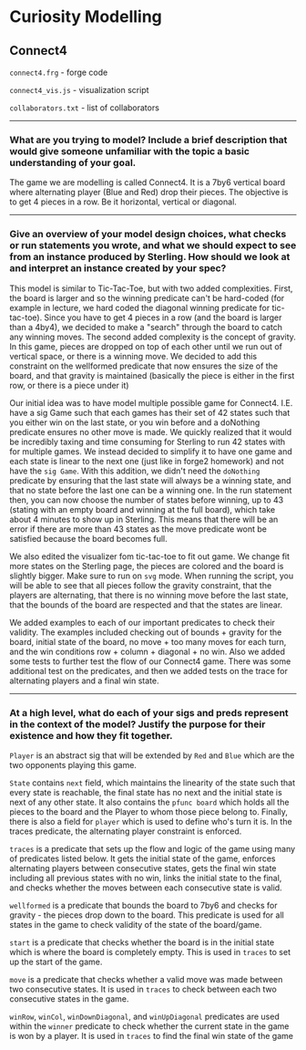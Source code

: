 # Curiosity Modelling

## Connect4

`connect4.frg` - forge code

`connect4_vis.js` - visualization script

`collaborators.txt` - list of collaborators

---

### **What are you trying to model? Include a brief description that would give someone unfamiliar with the topic a basic understanding of your goal.**

The game we are modelling is called Connect4. It is a 7by6 vertical board where alternating player (Blue and Red) drop their pieces. The objective is to get 4 pieces in a row. Be it horizontal, vertical or diagonal.  

---

### **Give an overview of your model design choices, what checks or run statements you wrote, and what we should expect to see from an instance produced by Sterling. How should we look at and interpret an instance created by your spec?**

This model is similar to Tic-Tac-Toe, but with two added complexities. First, the board is larger and so the winning predicate can't be hard-coded (for example in lecture, we hard coded the diagonal winning predicate for tic-tac-toe). Since you have to get 4 pieces in a row (and the board is larger than a 4by4), we decided to make a "search" through the board to catch any winning moves. The second added complexity is the concept of gravity. In this game, pieces are dropped on top of each other until we run out of vertical space, or there is a winning move. We decided to add this constraint on the wellformed predicate that now ensures the size of the board, and that gravity is maintained (basically the piece is either in the first row, or there is a piece under it)

Our initial idea was to have model multiple possible game for Connect4. I.E. have a sig Game such that each games has their set of 42 states such that you either win on the last state, or you win before and a doNothing predicate ensures no other move is made. We quickly realized that it would be incredibly taxing and time consuming for Sterling to run 42 states with for multiple games. We instead decided to simplify it to have one game and each state is linear to the next one (just like in forge2 homework) and not have the `sig Game`. With this addition, we didn't need the `doNothing` predicate by ensuring that the last state will always be a winning state, and that no state before the last one can be a winning one. In the run statement then, you can now choose the number of states before winning, up to 43 (stating with an empty board and winning at the full board), which take about 4 minutes to show up in Sterling. This means that there will be an error if there are more than 43 states as the move predicate wont be satisfied because the board becomes full.

We also edited the visualizer fom tic-tac-toe to fit out game. We change fit more states on the Sterling page, the pieces are colored and the board is slightly bigger. Make sure to run on `svg` mode. When running the script, you will be able to see that all pieces follow the gravity constraint, that the players are alternating, that there is no winning move before the last state, that the bounds of the board are respected and that the states are linear.

We added examples to each of our important predicates to check their validity. The examples included checking out of bounds + gravity for the board, initial state of the board, no move + too many moves for each turn, and the win conditions row + column + diagonal + no win. Also we added some tests to further test the flow of our Connect4 game. There was some additional test on the predicates, and then we added tests on the trace for alternating players and a final win state.

---

### **At a high level, what do each of your sigs and preds represent in the context of the model? Justify the purpose for their existence and how they fit together.**

`Player` is an abstract sig that will be extended by `Red` and `Blue` which are the two opponents playing this game.

`State` contains `next` field, which maintains the linearity of the state such that every state is reachable, the final state has no next and the initial state is next of any other state. It also contains the `pfunc board` which holds all the pieces to the board and the Player to whom those piece belong to. Finally, there is also a field for `player` which is used to define who's turn it is. In the traces predicate, the alternating player constraint is enforced.

`traces` is a predicate that sets up the flow and logic of the game using many of predicates listed below. It gets the initial state of the game, enforces alternating players between consecutive states, gets the final win state including all previous states with no win, links the initial state to the final, and checks whether the moves between each consecutive state is valid.

`wellformed` is a predicate that bounds the board to 7by6 and checks for gravity - the pieces drop down to the board. This predicate is used for all states in the game to check validity of the state of the board/game.

`start` is a predicate that checks whether the board is in the initial state which is where the board is completely empty. This is used in `traces` to set up the start of the game.

`move` is a predicate that checks whether a valid move was made between two consecutive states. It is used in `traces` to check between each two consecutive states in the game.

`winRow`, `winCol`, `winDownDiagonal`, and `winUpDiagonal` predicates are used within the `winner` predicate to check whether the current state in the game is won by a player. It is used in `traces` to find the final win state of the game

